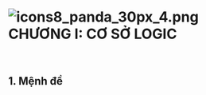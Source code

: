 # ![icons8_panda_30px_4.png](C:\Users\Taurus\AppData\Local\Temp\icons8_panda_30px_4.png) CHƯƠNG I: CƠ SỞ LOGIC

<br>

## 1. Mệnh đề
